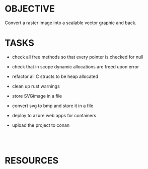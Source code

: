 
# OBJECTIVE
Convert a raster image into a scalable vector graphic and back.

# TASKS

- check all free methods so that every pointer is checked for null

- check that in scope dynamic allocations are freed upon error

- refactor all C structs to be heap allocated

- clean up rust warnings

- store SVGimage in a file

- convert svg to bmp and store it in a file

- deploy to azure web apps for containers

- upload the project to conan

<br>
<br>

# RESOURCES

